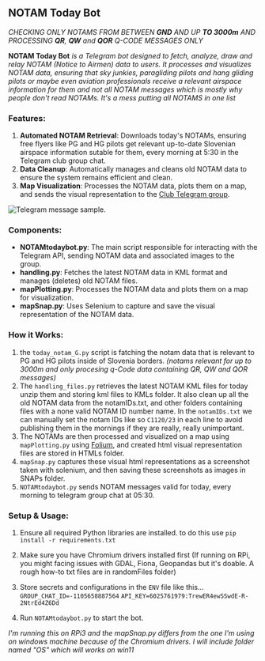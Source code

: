 ## NOTAM Today Bot
_CHECKING ONLY NOTAMS FROM BETWEEN **GND** AND UP **TO 3000m** AND PROCESSING **QR**, **QW** and **QOR** Q-CODE MESSAGES ONLY_

**NOTAM Today Bot** _is a Telegram bot designed to fetch, analyze, draw and relay NOTAM (Notice to Airmen) data to users. It processes and visualizes NOTAM data, ensuring that sky junkies, paragliding pilots and hang gliding pilots or maybe even aviation professionals receive a relevant airspace information for them and not all NOTAM messages which is mostly why people don't read NOTAMs. It's a mess putting all NOTAMS in one list_


### Features:
1. **Automated NOTAM Retrieval**: Downloads today's NOTAMs, ensuring free flyers like PG and HG pilots get relevant up-to-date Slovenian airspace information sutable for them, every morning at 5:30 in the Telegram club group chat.
2. **Data Cleanup**: Automatically manages and cleans old NOTAM data to ensure the system remains efficient and clean.
3. **Map Visualization**: Processes the NOTAM data, plots them on a map, and sends the visual representation to the [Club Telegram group](https://t.me/klvcvek).

![Telegram message sample.](https://cdn.nostr.build/i/e819c150aa8dad9b7c1d840c649bbe1489a056194e8d91d26a88524d5f553303.png)


### Components:
- **NOTAMtodaybot.py**: The main script responsible for interacting with the Telegram API, sending NOTAM data and associated images to the group.
- **handling.py**: Fetches the latest NOTAM data in KML format and manages (deletes) old NOTAM files.
- **mapPlotting.py**: Processes the NOTAM data and plots them on a map for visualization.
- **mapSnap.py**: Uses Selenium to capture and save the visual representation of the NOTAM data.


### How it Works:
1. the `today_notam_G.py` script is fatching the notam data that is relevant to PG and HG pilots inside of Slovenia borders. _(notams relevant for up to 3000m and only procesing q-Code data containing QR, QW and QOR messages)_
1. The `handling_files.py` retrieves the latest NOTAM KML files for today unzip them and storing kml files to KMLs folder. It also clean up all the old NOTAM data from the notamIDs.txt, and other folders containing files with a none valid NOTAM ID number name. In the `notamIDs.txt` we can manually set the notam IDs like so `C1120/23` in each line to avoid publishing them in the mornings if they are really, really unimportant.
2. The NOTAMs are then processed and visualized on a map using `mapPlotting.py` using [Folium](https://python-visualization.github.io/folium/), and created html visual representation files are stored in HTMLs folder.
3. `mapSnap.py` captures these visual html representations as a screenshot taken with solenium, and then saving these screenshots as images in SNAPs folder.
4. `NOTAMtodaybot.py` sends NOTAM messages valid for today, every morning to telegram group chat at 05:30. 


### Setup & Usage:
1. Ensure all required Python libraries are installed. to do this use `pip install -r requirements.txt`

2. Make sure you have Chromium drivers installed first (If running on RPi, you might facing issues with GDAL, Fiona, Geopandas but it's doable. A rough how-to txt files are in randomFiles folder)  
 
3. Store secrets and configurations in the `ENV` file like this...
`GROUP_CHAT_ID=-1105658887564`
`API_KEY=6025761979:TrewER4ewSSwdE-R-2NtrEd4Z6Dd`

4. Run `NOTAMtodaybot.py` to start the bot.

_I'm running this on RPi3 and the mapSnap.py differs from the one I'm using on windows machine because of the Chromium drivers. I will include folder named "OS" which will works on win11_ 
